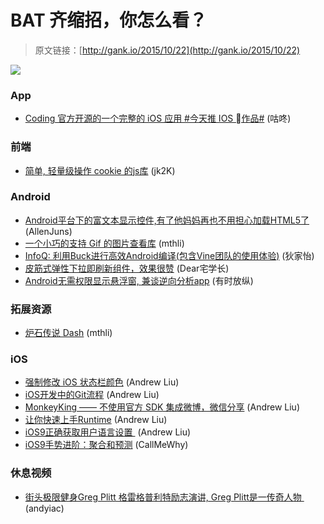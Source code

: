 # BAT 齐缩招，你怎么看？

> 原文链接：[http://gank.io/2015/10/22](http://gank.io/2015/10/22)

![](http://ww3.sinaimg.cn/large/7a8aed7bjw1ex9nm11pbnj20hs0qo0u2.jpg)

### App

* [Coding 官方开源的一个完整的 iOS 应用 #今天推 IOS 作品#](https://coding.net/u/coding/p/Coding) (咕咚)

### 前端

* [简单, 轻量级操作 cookie 的js库](https://github.com/js) (jk2K)

### Android

* [Android平台下的富文本显示控件,有了他妈妈再也不用担心加载HTML5了](https://github.com/zzhoujay/RichText) (AllenJuns)
* [一个小巧的支持 Gif 的图片查看库](https://github.com/kymjs/KJGallery) (mthli)
* [InfoQ: 利用Buck进行高效Android编译(包含Vine团队的使用体验)](http://www.infoq.com/cn/news/2015/06/buck) (狄家怡)
* [皮筋式弹性下拉即刷新组件，效果很赞](https://github.com/gontovnik/DGElasticPullToRefresh) (Dear宅学长)
* [Android无需权限显示悬浮窗, 兼谈逆向分析app](http://www.jianshu.com/p/167fd5f47d5c) (有时放纵)

### 拓展资源

* [炉石传说 Dash](https://github.com/postcasio/hearthdash) (mthli)

### iOS

* [强制修改 iOS 状态栏颜色](http://www.jianshu.com/p/9d6b6f790493) (Andrew Liu)
* [iOS开发中的Git流程](http://www.jianshu.com/p/87e34894a9f9?utm_campaign=maleskine&utm_content=note&utm_medium=writer_share&utm_source=weibo) (Andrew Liu)
* [MonkeyKing —— 不使用官方 SDK 集成微博，微信分享](http://tips.producter.io/shi) (Andrew Liu)
* [让你快速上手Runtime](http://www.jianshu.com/p/e071206103a4) (Andrew Liu)
* [iOS9正确获取用户语言设置&nbsp;](http://blog.yourtion.com/get) (Andrew Liu)
* [iOS9手势进阶：聚合和预测](http://flexmonkey.blogspot.com/2015/09/advanced) (CallMeWhy)

### 休息视频

* [街头极限健身Greg Plitt 格雷格普利特励志演讲, Greg Plitt是一传奇人物&nbsp;](http://v.youku.com/v_show/id_XMTM2NDM2MTcxNg) (andyiac)

